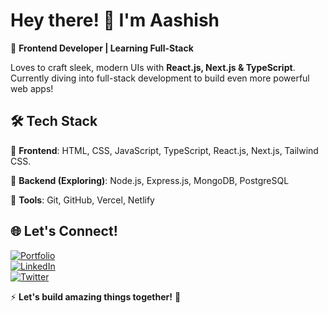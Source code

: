 # Hey there! 👋 I'm Aashish

🚀 **Frontend Developer | Learning Full-Stack**

Loves to craft sleek, modern UIs with **React.js, Next.js & TypeScript**. Currently diving into full-stack development to build even more powerful web apps!

## 🛠️ Tech Stack

🔹 **Frontend**: HTML, CSS, JavaScript, TypeScript, React.js, Next.js, Tailwind CSS.

🔹 **Backend (Exploring)**: Node.js, Express.js, MongoDB, PostgreSQL  

🔹 **Tools**: Git, GitHub, Vercel, Netlify


## 🌐 Let's Connect!

[![Portfolio](https://img.shields.io/badge/Portfolio-000000?style=for-the-badge&logo=github&logoColor=white)](https://www.aashishneupane.com.np)  
[![LinkedIn](https://img.shields.io/badge/LinkedIn-0A66C2?style=for-the-badge&logo=linkedin&logoColor=white)](https://www.linkedin.com/in/aashis-neupane-1a8050327/)  
[![Twitter](https://img.shields.io/badge/Twitter-1DA1F2?style=for-the-badge&logo=x&logoColor=white)](https://x.com/Aashis_19)



⚡ **Let's build amazing things together!** 🚀
